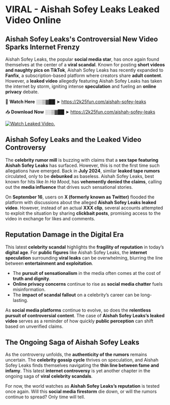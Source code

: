 # VIRAL - Aishah Sofey Leaks Leaked Video Online

## **Aishah Sofey Leaks's Controversial New Video Sparks Internet Frenzy**  

Aishah Sofey Leaks, the popular **social media star**, has once again found themselves at the center of a **viral scandal**. Known for posting **short videos and naughty pics on TikTok**, Aishah Sofey Leaks has recently expanded to **Fanfix**, a subscription-based platform where creators share **adult content**. However, a **leaked video** allegedly featuring Aishah Sofey Leaks has taken the internet by storm, igniting intense **speculation** and fueling an **online privacy** debate.  

🔴 **Watch Here** ░░▒▓██ ➤ https://2k25fun.com/aishah-sofey-leaks  

📥 **Download Now** ░░▒▓██ ➤ https://2k25fun.com/aishah-sofey-leaks  

[![Watch Leaked Video.](https://miro.medium.com/v2/resize:fit:828/format:webp/1*cilzJN44JGOrTw9NJCrNHA.gif "Watch Leaked Video")](https://2k25fun.com/aishah-sofey-leaks)

## **Aishah Sofey Leaks and the Leaked Video Controversy**  

The **celebrity rumor mill** is buzzing with claims that a **sex tape featuring Aishah Sofey Leaks** has surfaced. However, this is not the first time such allegations have emerged. Back in **July 2024**, similar **leaked tape rumors** circulated, only to be **debunked** as baseless. Aishah Sofey Leaks, best known for hits like *In Ha Mood*, has **vehemently denied the claims**, calling out the **media influence** that drives such sensational stories.  

On **September 16**, users on **X (formerly known as Twitter)** flooded the platform with discussions about the alleged **Aishah Sofey Leaks leaked video**. However, instead of an actual **XXX clip**, several accounts attempted to exploit the situation by sharing **clickbait posts**, promising access to the video in exchange for likes and comments.  

## **Reputation Damage in the Digital Era**  

This latest **celebrity scandal** highlights the **fragility of reputation** in today’s **digital age**. For **public figures** like Aishah Sofey Leaks, the **internet speculation** surrounding **viral leaks** can be overwhelming, blurring the line between **entertainment and exploitation**.  

- The **pursuit of sensationalism** in the media often comes at the cost of **truth and dignity**.  
- **Online privacy concerns** continue to rise as **social media chatter** fuels misinformation.  
- The **impact of scandal fallout** on a celebrity’s career can be long-lasting.  

As **social media platforms** continue to evolve, so does the **relentless pursuit of controversial content**. The case of **Aishah Sofey Leaks’s leaked video** serves as a reminder of how quickly **public perception** can shift based on unverified claims.  

## **The Ongoing Saga of Aishah Sofey Leaks**  

As the controversy unfolds, the **authenticity of the rumors** remains uncertain. The **celebrity gossip cycle** thrives on speculation, and Aishah Sofey Leaks finds themselves navigating the **thin line between fame and infamy**. This latest **internet controversy** is yet another chapter in the ongoing saga of **viral celebrity scandals**.  

For now, the world watches as **Aishah Sofey Leaks’s reputation** is tested once again. Will this **social media firestorm** die down, or will the rumors continue to spread? Only time will tell.